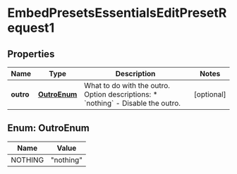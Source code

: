 

# EmbedPresetsEssentialsEditPresetRequest1


## Properties

| Name | Type | Description | Notes |
|------------ | ------------- | ------------- | -------------|
|**outro** | [**OutroEnum**](#OutroEnum) | What to do with the outro.  Option descriptions:  * &#x60;nothing&#x60; - Disable the outro.  |  [optional] |



## Enum: OutroEnum

| Name | Value |
|---- | -----|
| NOTHING | &quot;nothing&quot; |



